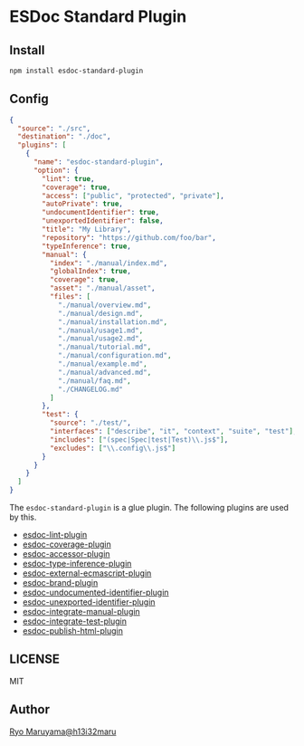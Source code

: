 # ESDoc Standard Plugin
## Install
```bash
npm install esdoc-standard-plugin
```

## Config
```json
{
  "source": "./src",
  "destination": "./doc",
  "plugins": [
    {
      "name": "esdoc-standard-plugin",
      "option": {
        "lint": true,
        "coverage": true,
        "access": ["public", "protected", "private"],
        "autoPrivate": true,
        "undocumentIdentifier": true,
        "unexportedIdentifier": false,
        "title": "My Library",
        "repository": "https://github.com/foo/bar",
        "typeInference": true,
        "manual": {
          "index": "./manual/index.md",
          "globalIndex": true,
          "coverage": true,
          "asset": "./manual/asset",
          "files": [
            "./manual/overview.md",
            "./manual/design.md",
            "./manual/installation.md",
            "./manual/usage1.md",
            "./manual/usage2.md",
            "./manual/tutorial.md",
            "./manual/configuration.md",
            "./manual/example.md",
            "./manual/advanced.md",
            "./manual/faq.md",
            "./CHANGELOG.md"
          ]
        },
        "test": {
          "source": "./test/",
          "interfaces": ["describe", "it", "context", "suite", "test"],
          "includes": ["(spec|Spec|test|Test)\\.js$"],
          "excludes": ["\\.config\\.js$"]
        }
      }
    }
  ]
}
```

The `esdoc-standard-plugin` is a glue plugin. The following plugins are used by this.
- [esdoc-lint-plugin](https://github.com/esdoc/esdoc-plugins/tree/master/esdoc-lint-plugin)
- [esdoc-coverage-plugin](https://github.com/esdoc/esdoc-plugins/tree/master/esdoc-coverage-plugin)
- [esdoc-accessor-plugin](https://github.com/esdoc/esdoc-plugins/tree/master/esdoc-accessor-plugin)
- [esdoc-type-inference-plugin](https://github.com/esdoc/esdoc-plugins/tree/master/esdoc-type-inference-plugin)
- [esdoc-external-ecmascript-plugin](https://github.com/esdoc/esdoc-plugins/tree/master/esdoc-external-ecmascript-plugin)
- [esdoc-brand-plugin](https://github.com/esdoc/esdoc-plugins/tree/master/esdoc-brand-plugin)
- [esdoc-undocumented-identifier-plugin](https://github.com/esdoc/esdoc-plugins/tree/master/esdoc-undocumented-identifier-plugin)
- [esdoc-unexported-identifier-plugin](https://github.com/esdoc/esdoc-plugins/tree/master/esdoc-unexported-identifier-plugin)
- [esdoc-integrate-manual-plugin](https://github.com/esdoc/esdoc-plugins/tree/master/esdoc-integrate-manual-plugin)
- [esdoc-integrate-test-plugin](https://github.com/esdoc/esdoc-plugins/tree/master/esdoc-integrate-test-plugin)
- [esdoc-publish-html-plugin](https://github.com/esdoc/esdoc-plugins/tree/master/esdoc-publish-html-plugin)

## LICENSE
MIT

## Author
[Ryo Maruyama@h13i32maru](https://github.com/h13i32maru)
